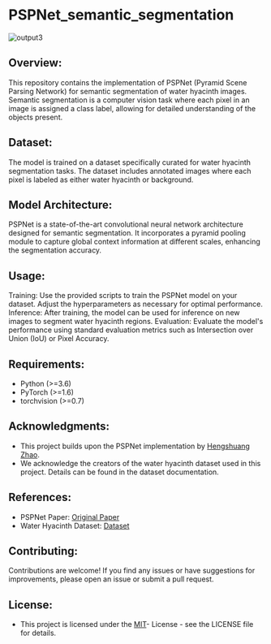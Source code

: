 # PSPNet_semantic_segmentation
![output3](https://github.com/tadele-melese/PSPNet_semantic_segmentation/assets/109243986/9bfe70d5-4c73-4322-b913-0fddd0642575)

## Overview:
This repository contains the implementation of PSPNet (Pyramid Scene Parsing Network) for semantic segmentation of water hyacinth images. Semantic segmentation is a computer vision task where each pixel in an image is assigned a class label, allowing for detailed understanding of the objects present.

## Dataset:
The model is trained on a dataset specifically curated for water hyacinth segmentation tasks. The dataset includes annotated images where each pixel is labeled as either water hyacinth or background.

## Model Architecture:
PSPNet is a state-of-the-art convolutional neural network architecture designed for semantic segmentation. It incorporates a pyramid pooling module to capture global context information at different scales, enhancing the segmentation accuracy.

## Usage:
Training: Use the provided scripts to train the PSPNet model on your dataset. Adjust the hyperparameters as necessary for optimal performance.
Inference: After training, the model can be used for inference on new images to segment water hyacinth regions.
Evaluation: Evaluate the model's performance using standard evaluation metrics such as Intersection over Union (IoU) or Pixel Accuracy.
## Requirements:
- Python (>=3.6)
- PyTorch (>=1.6)
- torchvision (>=0.7)
## Acknowledgments:
- This project builds upon the PSPNet implementation by [Hengshuang Zhao](https://hszhao.github.io/projects/pspnet/index.html).
- We acknowledge the creators of the water hyacinth dataset used in this project. Details can be found in the dataset documentation.
## References:
- PSPNet Paper: [Original Paper](https://arxiv.org/abs/1612.01105)
- Water Hyacinth Dataset: [Dataset](https://github.com/tadele-melese/PSPNet_semantic_segmentation/dataset)
## Contributing:
Contributions are welcome! If you find any issues or have suggestions for improvements, please open an issue or submit a pull request.

## License:
- This project is licensed under the [MIT](https://opensource.org/license/mit)- License - see the LICENSE file for details.


